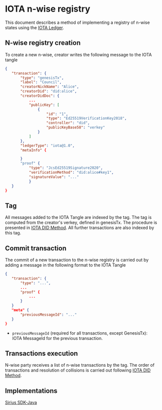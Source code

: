 # IOTA n-wise registry

This document describes a method of implementing a registry of n-wise states using the [IOTA Ledger](https://www.iota.org/).

## N-wise registry creation

To create a new n-wise, creator writes the following message to the IOTA tangle
 
 ```json
{
    "transaction": {
        "type": "genesisTx",
        "label": "Council",
        "creatorNickName": "Alice",
        "creatorDid": "did:alice",
        "creatorDidDoc": {
            ...
            "publicKey": [
                {
                    "id": "1",
                    "type": "Ed25519VerificationKey2018",
                    "controller": "did",
                    "publicKeyBase58": "verkey"
                }
            ]
        },
        "ledgerType": "iota@1.0",
        "metaInfo" {

        }
        "proof" {
            "type": "JcsEd25519Signature2020",
            "verificationMethod": "did:alice#key1",
            "signatureValue": "..."
            }
    }
}
 ```

 ## Tag

All messages added to the IOTA Tangle are indexed by the tag. The tag is computed from the creator's verkey, defined in genesisTx. The procedure is presented in [IOTA DID Method](https://wiki.iota.org/identity.rs/specs/did/iota_did_method_spec#iota-tag). All further transactions are also indexed by this tag.

## Commit transaction

The commit of a new transaction to the n-wise registry is carried out by adding a message in the following format to the IOTA Tangle

 ```json
{
    "transaction": {
        "type": "...",
        ...
        "proof" {
            ...
        }
    }
    "meta" {
        "previousMessageId": "..."
    }
}
 ```

 - `previousMessageId` (required for all transactions, except GenesisTx): IOTA MessageId for the previous transaction.

## Transactions execution

N-wise party receives a list of n-wise transactions by the tag.
The order of transactions and resolution of collisions is carried out following [IOTA DID Method](https://wiki.iota.org/identity.rs/specs/did/iota_did_method_spec).

## Implementations

[Sirius SDK-Java](https://github.com/Sirius-social/sirius-sdk-java/blob/master/src/test/java/TestNWise.java)